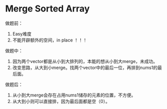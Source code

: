 # Merge Sorted Array

做题前：

1. Easy难度
2. 不能开辟额外的空间，in place ！！！



做题中：

1. 因为两个vector都是从小到大排列的，本能的想从小到大merge，未成功。
2. 改变思路，从大到小merge。找两个vector中的最后一位，再排到nums1的最后面。



做题后：

1. 从小到大merge会存在占用nums1储存的元素的位置，不方便。
2. 从大到小则可以直接排，因为最后面都是空（0）。
